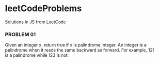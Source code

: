 # leetCodeProblems
Solutions in JS from LeetCode
### PROBLEM 01
Given an integer x, return true if x is palindrome integer.
An integer is a palindrome when it reads the same backward as forward.
For example, 121 is a palindrome while 123 is not.
